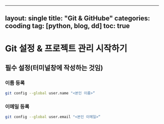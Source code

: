----
layout: single
title: "Git & GitHube"
categories: cooding
tag: [python, blog, dd]
toc: true
----

# Git 설정 & 프로젝트 관리 시작하기 

## 필수 설정(터미널창에 작성하는 것임)

### 이름 등록
```bash
git config --global user.name "<본인 이름>“
```

### 이메일 등록
```bash
git config --global user.email "<본인 이메일>“
```
